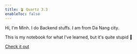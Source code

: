```yaml
---
title: 🪴 Quartz 3.3
enableToc: false
---
```


Hi, I'm Minh. I do Backend stuffs. I am from Da Nang city.

This is my notebook for what I've learned, but it's quite stupid 🫠

[Check it out](notes)

